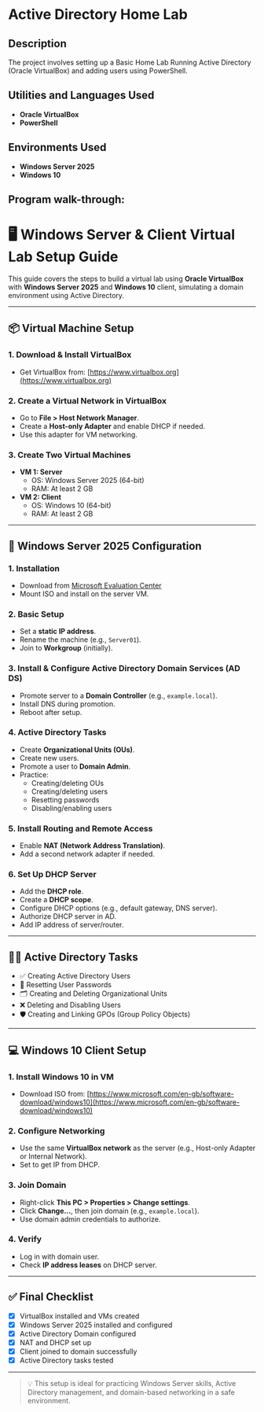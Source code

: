<h1>Active Directory Home Lab</h1>

<h2>Description</h2>
The project involves setting up a Basic Home Lab Running Active Directory (Oracle VirtualBox) and adding users using PowerShell.
<br />


<h2>Utilities and Languages Used</h2>

- <b>Oracle VirtualBox</b>
- <b>PowerShell</b> 


<h2>Environments Used </h2>

- <b>Windows Server 2025</b> 
- <b>Windows 10</b> 

<h2>Program walk-through:</h2>

# 🖥️ Windows Server & Client Virtual Lab Setup Guide

This guide covers the steps to build a virtual lab using **Oracle VirtualBox** with **Windows Server 2025** and **Windows 10** client, simulating a domain environment using Active Directory.

---

## 📦 Virtual Machine Setup

### 1. Download & Install VirtualBox
- Get VirtualBox from: [https://www.virtualbox.org](https://www.virtualbox.org)

### 2. Create a Virtual Network in VirtualBox
- Go to **File > Host Network Manager**.
- Create a **Host-only Adapter** and enable DHCP if needed.
- Use this adapter for VM networking.

### 3. Create Two Virtual Machines
- **VM 1: Server**
  - OS: Windows Server 2025 (64-bit)
  - RAM: At least 2 GB
- **VM 2: Client**
  - OS: Windows 10 (64-bit)
  - RAM: At least 2 GB

---

## 🧰 Windows Server 2025 Configuration

### 1. Installation
- Download from [Microsoft Evaluation Center](https://www.microsoft.com/en-us/evalcenter/)
- Mount ISO and install on the server VM.

### 2. Basic Setup
- Set a **static IP address**.
- Rename the machine (e.g., `Server01`).
- Join to **Workgroup** (initially).

### 3. Install & Configure Active Directory Domain Services (AD DS)
- Promote server to a **Domain Controller** (e.g., `example.local`).
- Install DNS during promotion.
- Reboot after setup.

### 4. Active Directory Tasks
- Create **Organizational Units (OUs)**.
- Create new users.
- Promote a user to **Domain Admin**.
- Practice:
  - Creating/deleting OUs
  - Creating/deleting users
  - Resetting passwords
  - Disabling/enabling users

### 5. Install Routing and Remote Access
- Enable **NAT (Network Address Translation)**.
- Add a second network adapter if needed.

### 6. Set Up DHCP Server
- Add the **DHCP role**.
- Create a **DHCP scope**.
- Configure DHCP options (e.g., default gateway, DNS server).
- Authorize DHCP server in AD.
- Add IP address of server/router.

---

## 🧑‍💻 Active Directory Tasks

- ✅ Creating Active Directory Users  
- 🔁 Resetting User Passwords  
- 🗂️ Creating and Deleting Organizational Units  
- ❌ Deleting and Disabling Users  
- 🛡️ Creating and Linking GPOs (Group Policy Objects)

---

## 💻 Windows 10 Client Setup

### 1. Install Windows 10 in VM
- Download ISO from: [https://www.microsoft.com/en-gb/software-download/windows10](https://www.microsoft.com/en-gb/software-download/windows10)

### 2. Configure Networking
- Use the same **VirtualBox network** as the server (e.g., Host-only Adapter or Internal Network).
- Set to get IP from DHCP.

### 3. Join Domain
- Right-click **This PC > Properties > Change settings**.
- Click **Change...**, then join domain (e.g., `example.local`).
- Use domain admin credentials to authorize.

### 4. Verify
- Log in with domain user.
- Check **IP address leases** on DHCP server.

---

## ✅ Final Checklist

- [x] VirtualBox installed and VMs created  
- [x] Windows Server 2025 installed and configured  
- [x] Active Directory Domain configured  
- [x] NAT and DHCP set up  
- [x] Client joined to domain successfully  
- [x] Active Directory tasks tested

---

> 💡 This setup is ideal for practicing Windows Server skills, Active Directory management, and domain-based networking in a safe environment.




<!--
 ```diff
- text in red
+ text in green
! text in orange
# text in gray
@@ text in purple (and bold)@@
```
--!>
